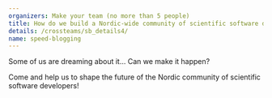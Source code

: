 ```yaml
---
organizers: Make your team (no more than 5 people)
title: How do we build a Nordic-wide community of scientific software developers, application experts and other e-science experts? An inspiring example of how this can work is the community of research software engineers (RSEs) in the UK. What will it take to build a RSE-like community in the Nordics? What are the challenges in creating a community over Nordic borders? What role can NeIC play in this endeavour?
details: /crossteams/sb_details4/
name: speed-blogging
---
```


Some of us are dreaming about it... Can we make it happen? 

Come and help us to shape the future of the Nordic community of scientific software developers!
